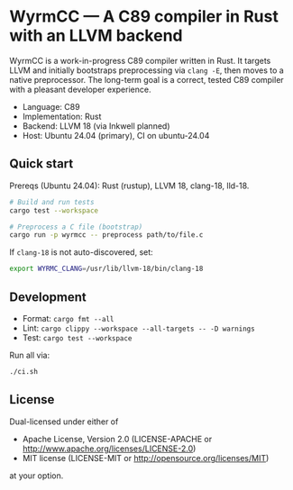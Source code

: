 # WyrmCC — A C89 compiler in Rust with an LLVM backend

WyrmCC is a work-in-progress C89 compiler written in Rust. It targets LLVM and
initially bootstraps preprocessing via `clang -E`, then moves to a native
preprocessor. The long-term goal is a correct, tested C89 compiler with a
pleasant developer experience.

- Language: C89
- Implementation: Rust
- Backend: LLVM 18 (via Inkwell planned)
- Host: Ubuntu 24.04 (primary), CI on ubuntu-24.04

## Quick start

Prereqs (Ubuntu 24.04): Rust (rustup), LLVM 18, clang-18, lld-18.

```bash
# Build and run tests
cargo test --workspace

# Preprocess a C file (bootstrap)
cargo run -p wyrmcc -- preprocess path/to/file.c
```

If `clang-18` is not auto-discovered, set:

```bash
export WYRMC_CLANG=/usr/lib/llvm-18/bin/clang-18
```

## Development

- Format: `cargo fmt --all`
- Lint: `cargo clippy --workspace --all-targets -- -D warnings`
- Test: `cargo test --workspace`

Run all via:

```bash
./ci.sh
```

## License

Dual-licensed under either of

- Apache License, Version 2.0 (LICENSE-APACHE or http://www.apache.org/licenses/LICENSE-2.0)
- MIT license (LICENSE-MIT or http://opensource.org/licenses/MIT)

at your option.
